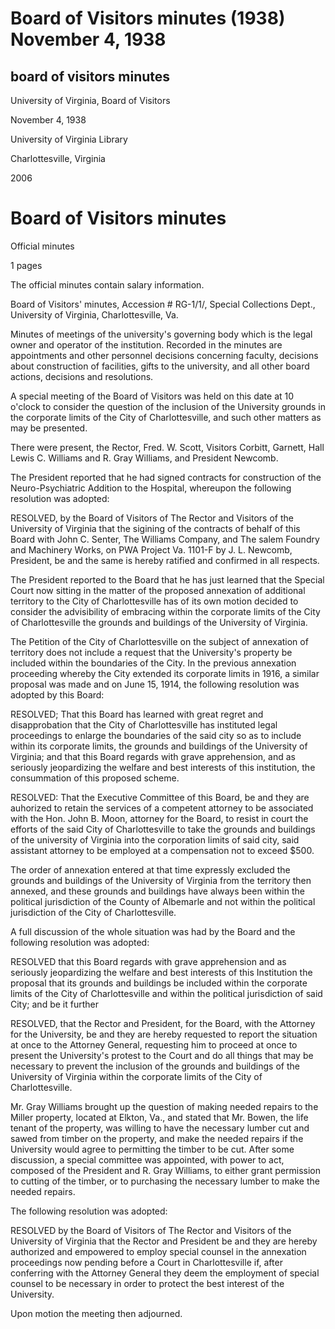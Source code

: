 Board of Visitors minutes (1938) November 4, 1938
=================================================

board of visitors minutes
-------------------------

University of Virginia, Board of Visitors

November 4, 1938

University of Virginia Library

Charlottesville, Virginia

2006

Board of Visitors minutes
=========================

Official minutes

1 pages

The official minutes contain salary information.

Board of Visitors' minutes, Accession # RG-1/1/, Special Collections Dept., University of Virginia, Charlottesville, Va.

Minutes of meetings of the university's governing body which is the legal owner and operator of the institution. Recorded in the minutes are appointments and other personnel decisions concerning faculty, decisions about construction of facilities, gifts to the university, and all other board actions, decisions and resolutions.

A special meeting of the Board of Visitors was held on this date at 10 o'clock to consider the question of the inclusion of the University grounds in the corporate limits of the City of Charlottesville, and such other matters as may be presented.

There were present, the Rector, Fred. W. Scott, Visitors Corbitt, Garnett, Hall Lewis C. Williams and R. Gray Williams, and President Newcomb.

The President reported that he had signed contracts for construction of the Neuro-Psychiatric Addition to the Hospital, whereupon the following resolution was adopted:

RESOLVED, by the Board of Visitors of The Rector and Visitors of the University of Virginia that the sigining of the contracts of behalf of this Board with John C. Senter, The Williams Company, and The salem Foundry and Machinery Works, on PWA Project Va. 1101-F by J. L. Newcomb, President, be and the same is hereby ratified and confirmed in all respects.

The President reported to the Board that he has just learned that the Special Court now sitting in the matter of the proposed annexation of additional territory to the City of Charlottesville has of its own motion decided to consider the advisibility of embracing within the corporate limits of the City of Charlottesville the grounds and buildings of the University of Virginia.

The Petition of the City of Charlottesville on the subject of annexation of territory does not include a request that the University's property be included within the boundaries of the City. In the previous annexation proceeding whereby the City extended its corporate limits in 1916, a similar proposal was made and on June 15, 1914, the following resolution was adopted by this Board:

RESOLVED; That this Board has learned with great regret and disapprobation that the City of Charlottesville has instituted legal proceedings to enlarge the boundaries of the said city so as to include within its corporate limits, the grounds and buildings of the University of Virginia; and that this Board regards with grave apprehension, and as seriously jeopardizing the welfare and best interests of this institution, the consummation of this proposed scheme.

RESOLVED: That the Executive Committee of this Board, be and they are auhorized to retain the services of a competent attorney to be associated with the Hon. John B. Moon, attorney for the Board, to resist in court the efforts of the said City of Charlottesville to take the grounds and buildings of the university of Virginia into the corporation limits of said city, said assistant attorney to be employed at a compensation not to exceed $500.

The order of annexation entered at that time expressly excluded the grounds and buildings of the University of Virginia from the territory then annexed, and these grounds and buildings have always been within the political jurisdiction of the County of Albemarle and not within the political jurisdiction of the City of Charlottesville.

A full discussion of the whole situation was had by the Board and the following resolution was adopted:

RESOLVED that this Board regards with grave apprehension and as seriously jeopardizing the welfare and best interests of this Institution the proposal that its grounds and buildings be included within the corporate limits of the City of Charlottesville and within the political jurisdiction of said City; and be it further

RESOLVED, that the Rector and President, for the Board, with the Attorney for the University, be and they are hereby requested to report the situation at once to the Attorney General, requesting him to proceed at once to present the University's protest to the Court and do all things that may be necessary to prevent the inclusion of the grounds and buildings of the University of Virginia within the corporate limits of the City of Charlottesville.

Mr. Gray Williams brought up the question of making needed repairs to the Miller property, located at Elkton, Va., and stated that Mr. Bowen, the life tenant of the property, was willing to have the necessary lumber cut and sawed from timber on the property, and make the needed repairs if the University would agree to permitting the timber to be cut. After some discussion, a special committee was appointed, with power to act, composed of the President and R. Gray Williams, to either grant permission to cutting of the timber, or to purchasing the necessary lumber to make the needed repairs.

The following resolution was adopted:

RESOLVED by the Board of Visitors of The Rector and Visitors of the University of Virginia that the Rector and President be and they are hereby authorized and empowered to employ special counsel in the annexation proceedings now pending before a Court in Charlottesville if, after conferring with the Attorney General they deem the employment of special counsel to be necessary in order to protect the best interest of the University.

Upon motion the meeting then adjourned.
